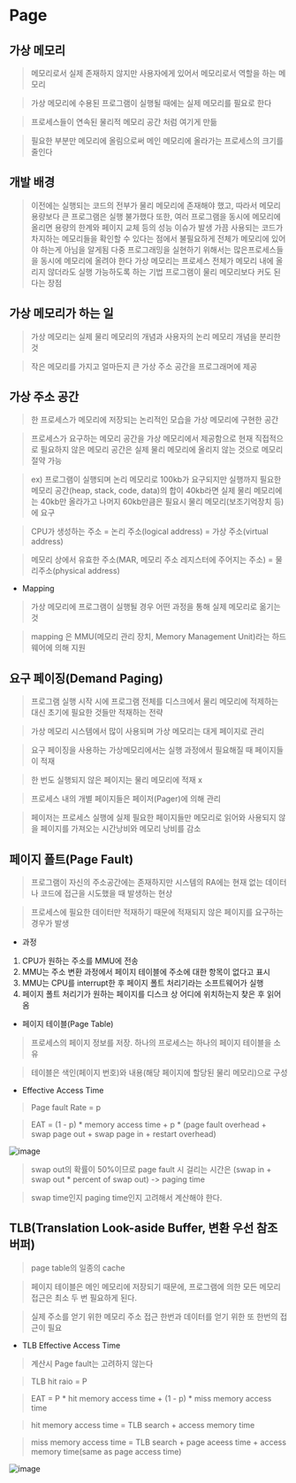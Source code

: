 Page
==============

## 가상 메모리

> 메모리로서 실제 존재하지 않지만 사용자에게 있어서 메모리로서 역할을 하는 메모리

> 가상 메모리에 수용된 프로그램이 실행될 때에는 실제 메모리를 필요로 한다

> 프로세스들이 연속된 물리적 메모리 공간 처럼 여기게 만듦

> 필요한 부분만 메모리에 올림으로써 메인 메모리에 올라가는 프로세스의 크기를 줄인다

## 개발 배경

> 이전에는 실행되는 코드의 전부가 물리 메모리에 존재해야 했고, 따라서 메모리 용량보다 큰 프로그램은 실행 불가했다
> 또한, 여러 프로그램을 동시에 메모리에 올리면 용량의 한계와 페이지 교체 등의 성능 이슈가 발생
> 가끔 사용되는 코드가 차지하는 메모리들을 확인할 수 있다는 점에서 불필요하게 전체가 메모리에 있어야 하는게 아님을 알게됨
> 다중 프로그래밍을 실현하기 위해서는 많은프로세스들을 동시에 메모리에 올려야 한다
> 가상 메모리는 프로세스 전체가 메모리 내에 올리지 않더라도 실행 가능하도록 하는 기법
> 프로그램이 물리 메모리보다 커도 된다는 장점

## 가상 메모리가 하는 일

> 가상 메모리는 실제 물리 메모리의 개념과 사용자의 논리 메모리 개념을 분리한 것

> 작은 메모리를 가지고 얼마든지 큰 가상 주소 공간을 프로그래머에 제공

## 가상 주소 공간

> 한 프로세스가 메모리에 저장되는 논리적인 모습을 가상 메모리에 구현한 공간

> 프로세스가 요구하는 메모리 공간을 가상 메모리에서 제공함으로 현재 직접적으로 필요하지 않은 메모리 공간은 실제 물리 메모리에 올리지 않는 것으로 메모리 절약 가능

> ex) 프로그램이 실행되며 논리 메모리로 100kb가 요구되지만 
> 실행까지 필요한 메모리 공간(heap, stack, code, data)의 합이 40kb라면 
> 실제 물리 메모리에는 40kb만 올라가고 나머지 60kb만큼은 필요시 물리 메모리(보조기억장치 등)에 요구


> CPU가 생성하는 주소 = 논리 주소(logical address) = 가상 주소(virtual address)

> 메모리 상에서 유효한 주소(MAR, 메모리 주소 레지스터에 주어지는 주소) = 물리주소(physical address)

* Mapping

> 가상 메모리에 프로그램이 실행될 경우 어떤 과정을 통해 실제 메모리로 옮기는 것

> mapping 은 MMU(메모리 관리 장치, Memory Management Unit)라는 하드웨어에 의해 지원


## 요구 페이징(Demand Paging)

> 프로그램 실행 시작 시에 프로그램 전체를 디스크에서 물리 메모리에 적제하는 대신 
> 초기에 필요한 것들만 적재하는 전략

> 가상 메모리 시스템에서 많이 사용되며 가상 메모리는 대게 페이지로 관리

> 요구 페이징을 사용하는 가상메모리에서는 실행 과정에서 필요해질 때 페이지들이 적재

> 한 번도 실행되지 않은 페이지는 물리 메모리에 적재 x

> 프로세스 내의 개별 페이지들은 페이저(Pager)에 의해 관리

> 페이저는 프로세스 실행에 실제 필요한 페이지들만 메모리로 읽어와 사용되지 않을 페이지를 가져오는 시간낭비와 메모리 낭비를 감소


## 페이지 폴트(Page Fault)

> 프로그램이 자신의 주소공간에는 존재하지만 시스템의 RA에는 현재 없는 데이터나 코드에 접근을 시도했을 때 발생하는 현상

> 프로세스에 필요한 데이터만 적재하기 때문에 적재되지 않은 페이지를 요구하는 경우가 발생

* 과정

1. CPU가 원하는 주소를 MMU에 전송
2. MMU는 주소 변환 과정에서 페이지 테이블에 주소에 대한 항목이 없다고 표시
3. MMU는 CPU를 interrupt한 후 페이지 폴트 처리기라는 소프트웨어가 실행
4. 페이지 폴트 처리기가 원하는 페이지를 디스크 상 어디에 위치하는지 찾은 후 읽어옴

* 페이지 테이블(Page Table)

> 프로세스의 페이지 정보를 저장. 하나의 프로세스는 하나의 페이지 테이블을 소유

> 테이블은 색인(페이지 번호)와 내용(해당 페이지에 할당된 물리 메모리)으로 구성

* Effective Access Time

> Page fault Rate = p

> EAT = (1 - p) * memory access time + p * (page fault overhead + swap page out + swap page in + restart overhead)

![image](https://user-images.githubusercontent.com/94096054/160322442-5776d808-f236-4cc9-bccd-100ca209e163.png)

> swap out의 확률이 50%이므로 page fault 시 걸리는 시간은 (swap in + swap out * percent of swap out) -> paging time

> swap time인지 paging time인지 고려해서 계산해야 한다.



## TLB(Translation Look-aside Buffer, 변환 우선 참조 버퍼)


> page table의 일종의 cache 

> 페이지 테이블은 메인 메모리에 저장되기 때문에, 프로그램에 의한 모든 메모리 접근은 최소 두 번 필요하게 된다.

> 실제 주소를 얻기 위한 메모리 주소 접근 한번과 데이터를 얻기 위한 또 한번의 접근이 필요

* TLB Effective Access Time

> 계산시 Page fault는 고려하지 않는다

> TLB hit raio = P

> EAT = P * hit memory access time + (1 - p) * miss memory access time

> hit memory access time = TLB search + access memory time

> miss memory access time = TLB search + page aceess time + access memory time(same as page access time)


![image](https://user-images.githubusercontent.com/94096054/160324423-3a18fbcf-0bd3-46e7-adcf-ace83b11f9d1.png)























































